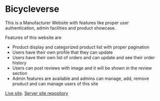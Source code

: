 # Bicycleverse

This is a Manufacturer Website with features like proper user authentication, admin facilities and product showcase.

Features of this website are

- Product display and categorized product list with proper pagination
- Users have their own profile that they can update
- Users have their own list of orders and can update and see their order history
- Users can post reviews with image and it will be shown in the review section
- Admin features are available and admins can manage, add, remove product and can manage users of this site

[Live site](https://assignment-12-cameraverse.web.app/).
[Server site repository](https://assignment-12-cameraverse.web.app/)
